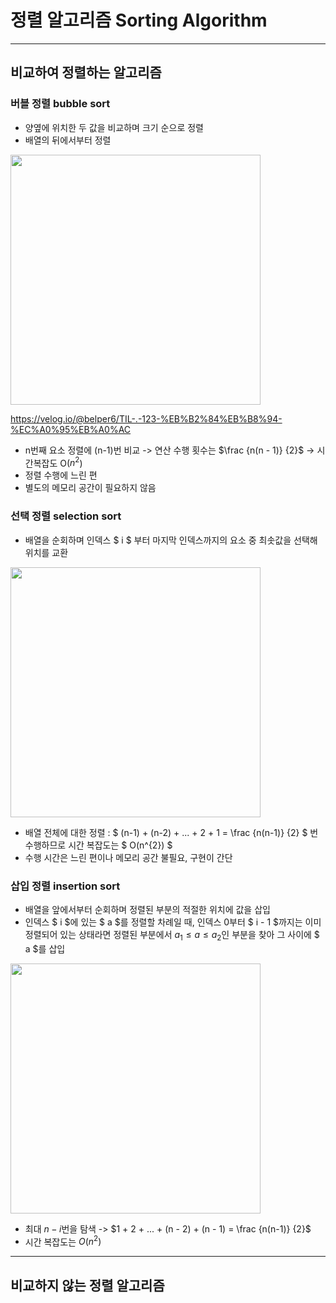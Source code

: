 # 정렬 알고리즘 Sorting Algorithm

---

## 비교하여 정렬하는 알고리즘

### 버블 정렬 bubble sort

- 양옆에 위치한 두 값을 비교하며 크기 순으로 정렬
- 배열의 뒤에서부터 정렬

<img src = "https://velog.velcdn.com/images/belper6/post/67cec295-6f2d-4b65-8acc-05f1f4b88453/image.png" width = "400px">

https://velog.io/@belper6/TIL-.-123-%EB%B2%84%EB%B8%94-%EC%A0%95%EB%A0%AC

- n번째 요소 정렬에 (n-1)번 비교 -> 연산 수행 횟수는 $\frac {n(n - 1)} {2}$ -> 시간복잡도 O($n^{2}$)
- 정렬 수행에 느린 편
- 별도의 메모리 공간이 필요하지 않음

### 선택 정렬 selection sort

- 배열을 순회하며 인덱스 $ i $ 부터 마지막 인덱스까지의 요소 중 최솟값을 선택해 위치를 교환

<img src = "https://blog.kakaocdn.net/dn/be0U7M/btrjJyxJxPy/DWJ1ZkW8dD7CJ7VJf1g9rK/img.jpg" width = "400px">

- 배열 전체에 대한 정렬 : $ (n-1) + (n-2) + ... + 2 + 1 = \frac {n(n-1)} {2} $ 번 수행하므로 시간 복잡도는 $ O(n^{2}) $
- 수행 시간은 느린 편이나 메모리 공간 불필요, 구현이 간단

### 삽입 정렬 insertion sort

- 배열을 앞에서부터 순회하며 정렬된 부분의 적절한 위치에 값을 삽입
- 인덱스 $ i $에 있는 $ a $를 정렬할 차례일 때, 인덱스 0부터 $ i - 1 $까지는 이미 정렬되어 있는 상태라면 정렬된 부분에서 $a_{1} \leq a \leq a_{2}$인 부분을 찾아 그 사이에 $ a $를 삽입

<img src = "https://miro.medium.com/v2/resize:fit:600/1*GwH68Z8NE5PA50AaaAieUw.png" width = "400px">

- 최대 $n-i$번을 탐색 -> $1 + 2 + ... + (n - 2) + (n - 1) = \frac {n(n-1)} {2}$
- 시간 복잡도는 $O(n^{2})$

---

## 비교하지 않는 정렬 알고리즘
